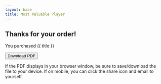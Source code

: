 ```yaml
---
layout: base
title: Most Valuable Player
---
```



<div class="big-card">


## Thanks for your order!

You purchased {{ title }} 

<div class="buttons-centered">
<a href="/pdfs/most-valuable-player.pdf">

<button class="round-button2">Download PDF</button></a>

If the PDF displays in your browser window, be sure to save/download the file to your device. If on mobile, you can click the share icon and email to yourself.</p>

</div>
</div>
